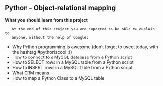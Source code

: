 ## Python - Object-relational mapping

**What you should learn from this project**

       At the end of this project you are expected to be able to explain to
       anyone, without the help of Google:

* Why Python programming is awesome (don’t forget to tweet today, with the
  hashtag #pythoniscool :))
* How to connect to a MySQL database from a Python script
* How to SELECT rows in a MySQL table from a Python script
* How to INSERT rows in a MySQL table from a Python script
* What ORM means
* How to map a Python Class to a MySQL table
